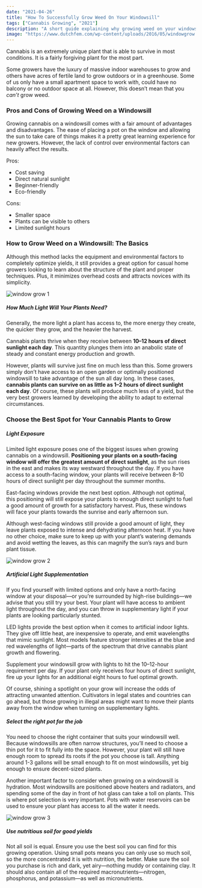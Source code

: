 ```yaml
---
date: "2021-04-26"
title: "How To Successfully Grow Weed On Your Windowsill"
tags: ["Cannabis Growing", "2021"]
description: "A short guide explaining why growing weed on your windowsill is worth giving a shot!"
image: "https://www.dutchfem.com/wp-content/uploads/2016/05/windowgrow.jpg"
---
```


Cannabis is an extremely unique plant that is able to survive in most conditions. It is a fairly forgiving plant for the most part.

Some growers have the luxury of massive indoor warehouses to grow and others have acres of fertile land to grow outdoors or in a greenhouse. Some of us only have a small apartment space to work with, could have no balcony or no outdoor space at all. However, this doesn’t mean that you _can’t_ grow weed.

### Pros and Cons of Growing Weed on a Windowsill

Growing cannabis on a windowsill comes with a fair amount of advantages and disadvantages. The ease of placing a pot on the window and allowing the sun to take care of things makes it a pretty great learning experience for new growers. However, the lack of control over environmental factors can heavily affect the results.

Pros:

- Cost saving
- Direct natural sunlight
- Beginner-friendly
- Eco-friendly

Cons:

- Smaller space
- Plants can be visible to others
- Limited sunlight hours

### How to Grow Weed on a Windowsill: The Basics

Although this method lacks the equipment and environmental factors to completely optimize yields, it still provides a great option for casual home growers looking to learn about the structure of the plant and proper techniques. Plus, it minimizes overhead costs and attracts novices with its simplicity.

![window grow 1](https://www.royalqueenseeds.com/img/cms/cannabis-growing-windowsill.jpg)

##### How Much Light Will Your Plants Need?

Generally, the more light a plant has access to, the more energy they create, the quicker they grow, and the heavier the harvest.

Cannabis plants thrive when they receive between **10–12 hours of direct sunlight each day**. This quantity plunges them into an anabolic state of steady and constant energy production and growth.

However, plants will survive just fine on much less than this. Some growers simply don’t have access to an open garden or optimally positioned windowsill to take advantage of the sun all day long. In these cases, **cannabis plants can survive on as little as 1–2 hours of direct sunlight each day**. Of course, these plants will produce much less of a yield, but the very best growers learned by developing the ability to adapt to external circumstances.

### Choose the Best Spot for Your Cannabis Plants to Grow

##### Light Exposure

Limited light exposure poses one of the biggest issues when growing cannabis on a windowsill. **Positioning your plants on a south-facing window will offer the greatest amount of direct sunlight**, as the sun rises in the east and makes its way westward throughout the day. If you have access to a south-facing window, your plants will receive between 8–10 hours of direct sunlight per day throughout the summer months.

East-facing windows provide the next best option. Although not optimal, this positioning will still expose your plants to enough direct sunlight to fuel a good amount of growth for a satisfactory harvest. Plus, these windows will face your plants towards the sunrise and early afternoon sun.

Although west-facing windows still provide a good amount of light, they leave plants exposed to intense and dehydrating afternoon heat. If you have no other choice, make sure to keep up with your plant’s watering demands and avoid wetting the leaves, as this can magnify the sun’s rays and burn plant tissue.

![window grow 2](https://www.royalqueenseeds.com/img/cms/cannabis-growing-window_1.jpg)

##### Artificial Light Supplementation

If you find yourself with limited options and only have a north-facing window at your disposal—or you’re surrounded by high-rise buildings—we advise that you still try your best. Your plant will have access to ambient light throughout the day, and you can throw in supplementary light if your plants are looking particularly stunted.

LED lights provide the best option when it comes to artificial indoor lights. They give off little heat, are inexpensive to operate, and emit wavelengths that mimic sunlight. Most models feature stronger intensities at the blue and red wavelengths of light—parts of the spectrum that drive cannabis plant growth and flowering.

Supplement your windowsill grow with lights to hit the 10–12-hour requirement per day. If your plant only receives four hours of direct sunlight, fire up your lights for an additional eight hours to fuel optimal growth.

Of course, shining a spotlight on your grow will increase the odds of attracting unwanted attention. Cultivators in legal states and countries can go ahead, but those growing in illegal areas might want to move their plants away from the window when turning on supplementary lights.

##### Select the right pot for the job

You need to choose the right container that suits your windowsill well. Because windowsills are often narrow structures, you’ll need to choose a thin pot for it to fit fully into the space. However, your plant will still have enough room to spread its roots if the pot you choose is tall. Anything around 1-3 gallons will be small enough to fit on most windowsills, yet big enough to ensure decent-sized plants.

Another important factor to consider when growing on a windowsill is hydration. Most windowsills are positioned above heaters and radiators, and spending some of the day in front of hot glass can take a toll on plants. This is where pot selection is very important. Pots with water reservoirs can be used to ensure your plant has access to all the water it needs.

![window grow 3](https://www.royalqueenseeds.com/img/cms/types-pot-windsmill.jpg)

##### Use nutritious soil for good yields

Not all soil is equal. Ensure you use the best soil you can find for this growing operation. Using small pots means you can only use so much soil, so the more concentrated it is with nutrition, the better. Make sure the soil you purchase is rich and dark, yet airy—nothing muddy or containing clay. It should also contain all of the required macronutrients—nitrogen, phosphorus, and potassium—as well as micronutrients.
